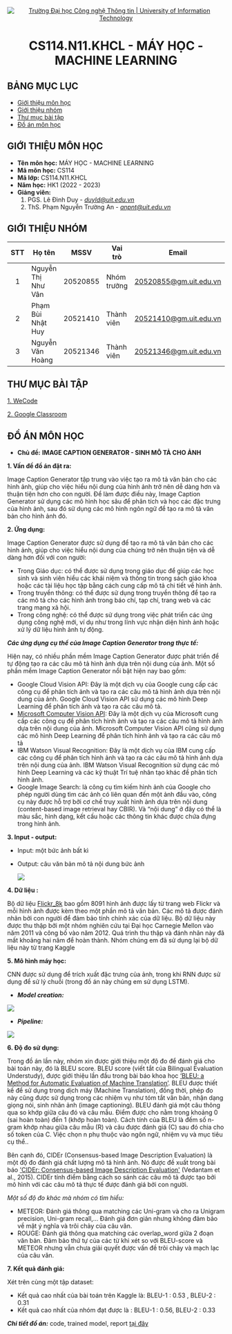 <!-- Banner -->
<p align="center">
  <a href="https://www.uit.edu.vn/" title="Trường Đại học Công nghệ Thông tin" style="border: none;">
    <img src="https://i.imgur.com/WmMnSRt.png" alt="Trường Đại học Công nghệ Thông tin | University of Information Technology">
  </a>
</p>

<!-- Title -->
<h1 align="center"><b>CS114.N11.KHCL - MÁY HỌC - MACHINE LEARNING</b></h1>


## BẢNG MỤC LỤC
* [Giới thiệu môn học](#giới-thiệu-môn-học)
* [Giới thiệu nhóm](#giới-thiệu-nhóm)
* [Thư mục bài tập](#thư-mục-bài-tập-tuần)
* [Đồ án môn học](#đồ-án-môn-học)
<!--* [Tổng kết môn học](https://github.com/.../CS112.L21/blob/main/SummaryReport)-->


## GIỚI THIỆU MÔN HỌC
* **Tên môn học:** MÁY HỌC - MACHINE LEARNING
* **Mã môn học:** CS114
* **Mã lớp:** CS114.N11.KHCL
* **Năm học:** HK1 (2022 - 2023)
* **Giảng viên:** 
   1. PGS. Lê Đình Duy - *duyld@uit.edu.vn*
   2. ThS. Phạm Nguyễn Trường An - *anpnt@uit.edu.vn*

## GIỚI THIỆU NHÓM
| STT | Họ tên | MSSV | Vai trò | Email | Github | Facebook |
| :---: | --- | --- | --- | --- | --- | --- |
| 1 | Nguyễn Thị Như Vân | 20520855 | Nhóm trưởng | 20520855@gm.uit.edu.vn | [nhwzaan](https://github.com/nhwzaam) | [vanntn](https://www.facebook.com/xxnhwzaan/) |
| 2 | Phạm Bùi Nhật Huy | 20521410 | Thành viên | 20521410@gm.uit.edu.vn | [mysteryrune](https://github.com/MysteryRune) | [huypbn](https://www.facebook.com/huy.phambuinhat/) |
| 3 | Nguyễn Văn Hoàng | 20521346 | Thành viên | 20521346@gm.uit.edu.vn | [Hoangcurly1305](https://github.com/Hoangcurly1305) | [hoangnv](https://www.facebook.com/curly.uit) |

## THƯ MỤC BÀI TẬP
[1. WeCode](https://github.com/nhwzaan/CS114/tree/main/Wecode%20Exercises)

[2. Google Classroom](https://github.com/nhwzaan/CS114/tree/main/Google%20Classroom%20Exercises)

## ĐỒ ÁN MÔN HỌC
* **Chủ đề:** **IMAGE CAPTION GENERATOR - SINH MÔ TẢ CHO ẢNH**

**1.   Vấn đề đồ án đặt ra:**

Image Caption Generator tập trung vào việc tạo ra mô tả văn bản cho các hình ảnh, giúp cho việc hiểu nội dung của hình ảnh trở nên dễ dàng hơn và thuận tiện hơn cho con người. Để làm được điều này, Image Caption Generator sử dụng các mô hình học sâu để phân tích và học các đặc trưng của hình ảnh, sau đó sử dụng các mô hình ngôn ngữ để tạo ra mô tả văn bản cho hình ảnh đó.

**2.   Ứng dụng:**

Image Caption Generator được sử dụng để tạo ra mô tả văn bản cho các hình ảnh, giúp cho việc hiểu nội dung của chúng trở nên thuận tiện và dễ dàng hơn đối với con người:
- Trong Giáo dục: có thể được sử dụng trong giáo dục để giúp các học sinh và sinh viên hiểu các khái niệm và thông tin trong sách giáo khoa hoặc các tài liệu học tập bằng cách cung cấp mô tả chi tiết về hình ảnh. 
- Trong truyền thông: có thể được sử dụng trong truyền thông để tạo ra các mô tả cho các hình ảnh trong báo chí, tạp chí, trang web và các trang mạng xã hội.
- Trong công nghệ: có thể được sử dụng trong việc phát triển các ứng dụng công nghệ mới, ví dụ như trong lĩnh vực nhận diện hình ảnh hoặc xử lý dữ liệu hình ảnh tự động.

 ***Các ứng dụng cụ thể của Image Caption Generator trong thực tế:***
 
Hiện nay, có nhiều phần mềm Image Caption Generator được phát triển để tự động tạo ra các câu mô tả hình ảnh dựa trên nội dung của ảnh. Một số phần mềm Image Caption Generator nổi bật hiện nay bao gồm:

- Google Cloud Vision API: Đây là một dịch vụ của Google cung cấp các công cụ để phân tích ảnh và tạo ra các câu mô tả hình ảnh dựa trên nội dung của ảnh. Google Cloud Vision API sử dụng các mô hình Deep Learning để phân tích ảnh và tạo ra các câu mô tả.
- [Microsoft Computer Vision API](https://learn.microsoft.com/vi-vn/azure/cognitive-services/computer-vision/concept-describing-images?tabs=3-2 ): Đây là một dịch vụ của Microsoft cung cấp các công cụ để phân tích hình ảnh và tạo ra các câu mô tả hình ảnh dựa trên nội dung của ảnh. Microsoft Computer Vision API cũng sử dụng các mô hình Deep Learning để phân tích hình ảnh và tạo ra các câu mô tả
- IBM Watson Visual Recognition: Đây là một dịch vụ của IBM cung cấp các công cụ để phân tích hình ảnh và tạo ra các câu mô tả hình ảnh dựa trên nội dung của ảnh. IBM Watson Visual Recognition sử dụng các mô hình Deep Learning và các kỹ thuật Trí tuệ nhân tạo khác để phân tích hình ảnh.
- Google Image Search: là công cụ tìm kiếm hình ảnh của Google cho phép người dùng tìm các ảnh có liên quan đến một ảnh đầu vào, công cụ này được hỗ trợ bởi cơ chế truy xuất hình ảnh dựa trên nội dung (content-based image retrieval hay CBIR). Và “nội dung” ở đây có thể là màu sắc, hình dạng, kết cấu hoặc các thông tin khác được chứa đựng trong hình ảnh.

**3. Input - output:**
- Input: một bức ảnh bất kì
- Output: câu văn bản mô tả nội dung bức ảnh
  
  ![](https://github.com/nhwzaan/CS114/blob/main/images%20and%20materials/input-output.png)

**4.   Dữ liệu :**

Bộ dữ liệu [Flickr_8k](https://www.kaggle.com/datasets/adityajn105/flickr8k) bao gồm 8091 hình ảnh được lấy từ trang web Flickr và mỗi hình ảnh được kèm theo một phần mô tả văn bản. Các mô tả được đánh nhãn bởi con người để đảm bảo tính chính xác của dữ liệu. Bộ dữ liệu này được thu thập bởi một nhóm nghiên cứu tại Đại học Carnegie Mellon vào năm 2011 và công bố vào năm 2012. Quá trình thu thập và đánh nhãn này đã mất khoảng hai năm để hoàn thành. Nhóm chúng em đã sử dụng lại bộ dữ liệu này từ trang Kaggle 

**5.   Mô hình máy học:**

CNN được sử dụng để trích xuất đặc trưng của ảnh, trong khi RNN được sử dụng để sử lý chuỗi (trong đồ án này chúng em sử dụng LSTM).
* ***Model creation:***
  
![](https://github.com/nhwzaan/CS114/blob/main/images%20and%20materials/model_creation.png)

* ***Pipeline:***

![](https://github.com/nhwzaan/CS114/blob/main/images%20and%20materials/pipeline.png)
    
**6.   Độ đo sử dụng:**

Trong đồ án lần này, nhóm xin được giới thiệu một độ đo để đánh giá cho bài toán này, đó là BLEU score. BLEU score (viết tắt của Bilingual Evaluation Understudy), được giới thiệu lần đầu trong bài báo khoa học [‘BLEU: a Method for Automatic Evaluation of Machine Translation’](https://aclanthology.org/P02-1040.pdf). BLEU được thiết kế để sử dụng trong dịch máy (Machine Translation), đồng thời, phép đo này cũng được sử dụng trong các nhiệm vụ như tóm tắt văn bản, nhận dạng giọng nói, sinh nhãn ảnh (image captioning). BLEU đánh giá một câu thông qua so khớp giữa câu đó và câu mẫu. Điểm được cho nằm trong khoảng 0 (sai hoàn toàn) đến 1 (khớp hoàn toàn). Cách tính của BLEU là đếm số n-gram khớp nhau giữa câu mẫu (R) và câu được đánh giá (C) sau đó chia cho số token của C. Việc chọn n phụ thuộc vào ngôn ngữ, nhiệm vụ và mục tiêu cụ thể..

Bên cạnh đó, CIDEr (Consensus-based Image Description Evaluation) là một độ đo đánh giá chất lượng mô tả hình ảnh. Nó được đề xuất trong bài báo ['CIDEr: Consensus-based Image Description Evaluation'](https://arxiv.org/abs/1411.5726) (Vedantam et al., 2015). CIDEr tính điểm bằng cách so sánh các câu mô tả được tạo bởi mô hình với các câu mô tả thực tế được đánh giá bởi con người.

*Một số độ đo khác mà nhóm có tìm hiểu:*
  - METEOR: Đánh giá thông qua matching các Uni-gram và cho ra Unigram precision, Uni-gram recall,…  Đánh giá đơn giản nhưng không đảm bảo về mặt ý nghĩa và trôi chảy của câu văn.
  - ROUGE: Đánh giá thông qua matching các overlap_word giữa 2 đoạn văn bản. Đảm bảo thứ tự của các từ khi xét so với BLEU-score và METEOR nhưng vẫn chưa giải quyết được vấn đề trôi chảy và mạch lạc của câu văn.

**7. Kết quả đánh giá:**

Xét trên cùng một tập dataset:

  - Kết quả cao nhất của bài toán trên Kaggle là: BLEU-1 : 0.53 , BLEU-2 : 0.31
  - Kết quả cao nhất của nhóm đạt được là : BLEU-1 : 0.56, BLEU-2 : 0.33
  
***Chi tiết đồ án:*** code, trained model, report [tại đây](https://github.com/nhwzaan/CS114/tree/main/Final%20Project)

